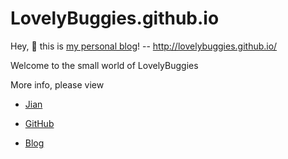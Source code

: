 # LovelyBuggies.github.io

Hey, 👏 this is [my personal blog](http://lovelybuggies.github.io/)! -- http://lovelybuggies.github.io/

Welcome to the small world of LovelyBuggies

More info, please view  

- [Jian](https://www.jianshu.com/u/ad132373fc48) 

- [GitHub](https://github.com/LovelyBuggies)

- [Blog](https://lovelybuggies.github.io/)



